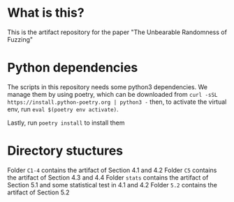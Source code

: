 # What is this?
This is the artifact repository for the paper
"The Unbearable Randomness of Fuzzing"

# Python dependencies
The scripts in this repository needs some python3 dependencies.
We manage them by using poetry, which can be downloaded from
`curl -sSL https://install.python-poetry.org | python3 -`
then, to activate the virtual env, run
`eval $(poetry env activate)`.

Lastly, run
`poetry install`
to install them

# Directory stuctures
Folder `C1-4` contains the artifact of Section 4.1 and 4.2
Folder `C5` contains the artifact of Section 4.3 and 4.4
Folder `stats` contains the artifact of Section 5.1 and some statistical test in 4.1 and 4.2
Folder `5.2` contains the artifact of Section 5.2